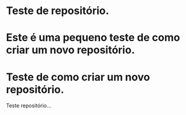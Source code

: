 # Teste de repositório.
 Este é uma pequeno teste de como criar um novo repositório.
=======
# Teste de como criar um novo repositório.
 Teste repositório...
